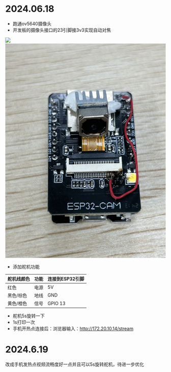 # 2024.06.18

* 跑通ov5640摄像头
* 开发板的摄像头接口的23引脚接3v3实现自动对焦

![](../../../../run/user/1000/doc/86396f06/1.png)![1718693706498](image/readme/1718693706498.png)

* 添加舵机功能

| 舵机线颜色 | 功能 | 连接到ESP32引脚 |
| ---------- | ---- | --------------- |
| 红色       | 电源 | 5V              |
| 黑色/棕色  | 地线 | GND             |
| 黄色/橙色  | 信号 | GPIO 13         |

* 舵机5s旋转一下
* 1s打印一次
* 手机开热点连接后：浏览器输入：http://172.20.10.14/stream

# 2024.6.19

改成手机发热点视频流畅度好一点并且可以5s旋转舵机，待进一步优化
